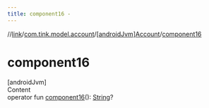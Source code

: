```yaml
---
title: component16 -
---
```

//[link](../../index.md)/[com.tink.model.account](../index.md)/[[androidJvm]Account](index.md)/[component16](component16.md)



# component16  
[androidJvm]  
Content  
operator fun [component16](component16.md)(): [String](https://kotlinlang.org/api/latest/jvm/stdlib/kotlin/-string/index.html)?  




